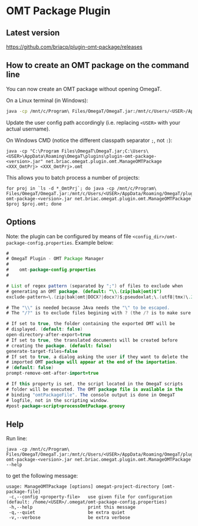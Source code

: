 # OMT Package Plugin

## Latest version

https://github.com/briacp/plugin-omt-package/releases

## How to create an OMT package on the command line

You can now create an OMT package without opening OmegaT.

On a Linux terminal (in Windows): 

``` bash
java -cp /mnt/c/Program\ Files/OmegaT/OmegaT.jar:/mnt/c/Users/<USER>/AppData/Roaming/OmegaT/plugins/plugin-omt-package-<version>.jar net.briac.omegat.plugin.omt.ManageOMTPackage <XXX_OmtPrj> <XXX_OmtPrj>.omt
```

Update the user config path accordingly (i.e. replacing `<USER>` with your actual username). 

On Windows CMD (notice the different classpath separator `;`, not `:`): 

```
java -cp "C:\Program Files\OmegaT\OmegaT.jar;C:\Users\<USER>\AppData\Roaming\OmegaT\plugins\plugin-omt-package-<version>.jar" net.briac.omegat.plugin.omt.ManageOMTPackage <XXX_OmtPrj> <XXX_OmtPrj>.omt
```

This allows you to batch process a number of projects:

```
for proj in `ls -d *_OmtPrj`; do java -cp /mnt/c/Program\ Files/OmegaT/OmegaT.jar:/mnt/c/Users/<USER>/AppData/Roaming/OmegaT/plugins/plugin-omt-package-<version>.jar net.briac.omegat.plugin.omt.ManageOMTPackage $proj $proj.omt; done
```

<!--- for proj in `ls -d *_OmtPrj`; do java -cp /mnt/c/Program\ Files/OmegaT/OmegaT.jar:/mnt/c/Users/souto/AppData/Roaming/OmegaT/plugins/plugin-omt-package-1.1.0.jar net.briac.omegat.plugin.omt.ManageOMTPackage $proj _Packages/$proj.omt; done -->

## Options

Note: the plugin can be configured by means of file `<config_dir>/omt-package-config.properties`. Example below:

``` java 
#
# OmegaT Plugin - OMT Package Manager
#
#    omt-package-config.properties
#

# List of regex pattern (separated by ";") of files to exclude when
# generating an OMT package. (default: "\\.(zip|bak|omt)$")
exclude-pattern=\.(zip|bak|omt|DOCX?|docx?)$;pseudoxlat;\.(utf8|tmx)\.2019;/?~

# The "\\" is needed because JAva needs the "\" to be escaped.
# The "/?" is to exclude files begining with ? (the /? is to make sure we catch the beginning of the filename)

# If set to true, the folder containing the exported OMT will be
# displayed. (default: false)
open-directory-after-export=true
# If set to true, the translated documents will be created before
# creating the package. (default: false)
generate-target-files=false
# If set to true, a dialog asking the user if they want to delete the
# imported OMT package will appear at the end of the importation.
# (default: false)
prompt-remove-omt-after-import=true

# If this property is set, the script located in the OmegaT scripts
# folder will be executed. The OMT package file is available in the
# binding "omtPackageFile". The console output is done in OmegaT
# logfile, not in the scripting window.
#post-package-script=processOmtPackage.groovy
```

## Help

Run line: 

```
java -cp /mnt/c/Program\ Files/OmegaT/OmegaT.jar:/mnt/c/Users/<USER>/AppData/Roaming/OmegaT/plugins/plugin-omt-package-<version>.jar net.briac.omegat.plugin.omt.ManageOMTPackage --help
```

to get the following message: 

```
usage: ManageOMTPackage [options] omegat-project-directory [omt-package-file]
 -c,--config <property-file>   use given file for configuration (default: /home/<USER>/.omegat/omt-package-config.properties)
 -h,--help                     print this message
 -q,--quiet                    be extra quiet
 -v,--verbose                  be extra verbose
```
